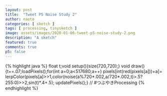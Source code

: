 ```yaml
---
layout: post
title:  "Tweet P5 Noise Study 2"
author: naoto
categories: [ sketch ]
tags: [ processing, tinysketch ]
image: assets/images/2020-01-06-tweet-p5-noise-study-2.png
description: "A sketch"
featured: true
comments: true
p5: false
---
```


{% highlight java %}
float t;void setup(){size(720,720);}
void draw(){t+=.07;loadPixels();for(int a=0;a<517680;a++)
pixels[int(red(pixels[a]))+a]=
lerpColor(pixels[a]>>1,color(noise(a%720*.002,a/720*.002,t)>.5?255:0)>>2,sin(t)*.4+.5);
updatePixels();}
// #つぶやきProcessing
{% endhighlight %}
